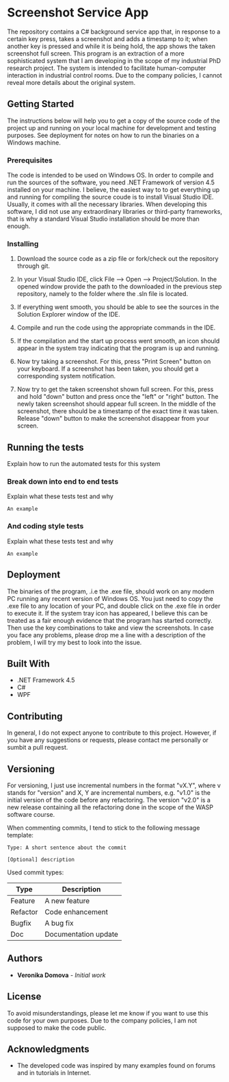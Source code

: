 # Screenshot Service App
The repository contains a C# background service app that, in response to a certain key press, takes a screenshot and adds a timestamp to it; when another key is pressed and while it is being hold, the app shows the taken screenshot full screen. This program is an extraction of a more sophisticated system that I am developing in the scope of my industrial PhD research project. The system is intended to facilitate human-computer interaction in industrial control rooms. Due to the company policies, I cannot reveal more details about the original system. 

## Getting Started

The instructions below will help you to get a copy of the source code of the project up and running on your local machine for development and testing purposes. See deployment for notes on how to run the binaries on a Windows machine.

### Prerequisites

The code is intended to be used on Windows OS. In order to compile and run the sources of the software, you need .NET Framework of version 4.5 installed on your machine. I believe, the easiest way to to get everything up and running for compiling the source coude is to install Visual Studio IDE. Usually, it comes with all the necessary libraries. When developing this software, I did not use any extraordinary libraries or third-party frameworks, that is why a standard Visual Studio installation should be more than enough.

### Installing
1. Download the source code as a zip file or fork/check out the repository through git. 

2. In your Visual Studio IDE, click File --> Open --> Project/Solution. In the opened window provide the path to the downloaded in the previous step repository, namely to the folder where the .sln file is located. 

3.  If everything went smooth, you should be able to see the sources in the Solution Explorer window of the IDE.

4. Compile and run the code using the appropriate commands in the IDE.

5. If the compilation and the start up process went smooth, an icon should appear in the system tray indicating that the program is up and running. 

6. Now try taking a screenshot. For this, press "Print Screen" button on your keyboard. If a screenshot has been taken, you should get a corresponding system notification.

7. Now try to get the taken screenshot shown full screen. For this, press and hold "down" button and press once the "left" or "right" button. The newly taken screenshot should appear full screen. In the middle of the screenshot, there should be a timestamp of the exact time it was taken. Release "down" button to make the screenshot disappear from your screen.

## Running the tests

Explain how to run the automated tests for this system

### Break down into end to end tests

Explain what these tests test and why

```
An example
```

### And coding style tests

Explain what these tests test and why

```
An example
```

## Deployment

The binaries of the program, .i.e the .exe file, should work on any modern PC running any recent version of Windows OS. You just need to copy the .exe file to any location of your PC, and double click on the .exe file in order to execute it. If the system tray icon has appeared, I believe this can be treated as a fair enough evidence that the program has started correctly. Then use the key combinations to take and view the screenshots. In case you face any problems, please drop me a line with a description of the problem, I will try my best to look into the issue.

## Built With

* .NET Framework 4.5
* C# 
* WPF

## Contributing

In general, I do not expect anyone to contribute to this project. However, if you have any suggestions or requests, please contact me personally or sumbit a pull request.

## Versioning

For versioning, I just use incremental numbers in the format "vX.Y", where v stands for "version" and X, Y are incremental numbers, e.g. "v1.0" is the initial version of the code before any refactoring. The version "v2.0" is a new release containing all the refactoring done in the scope of the WASP software course.

When commenting commits, I tend to stick to the following message template:

```
Type: A short sentence about the commit

[Optional] description
```

Used commit types:

<table>
  <thead>
    <tr>
      <th>Type</th>
      <th>Description</th>
    </tr>
  </thead>
  <tbody>
    <tr>
      <td>Feature</td>
      <td>A new feature</td>
    </tr>
    <tr>
      <td>Refactor</td>
      <td>Code enhancement</td>
    </tr>
    <tr>
      <td>Bugfix</td>
      <td>A bug fix</td>
    </tr>
    <tr>
      <td>Doc</td>
      <td>Documentation update</td>
    </tr>
  </tbody>
</table>

## Authors

* **Veronika Domova** - *Initial work* 

## License

To avoid misunderstandings, please let me know if you want to use this code for your own purposes. Due to the company policies, I am not supposed to make the code public. 

## Acknowledgments

* The developed code was inspired by many examples found on forums and in tutorials in Internet.
